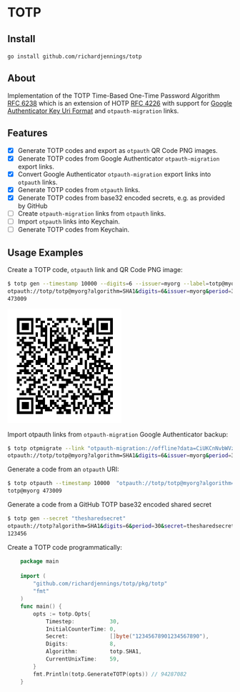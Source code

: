 # TOTP 

## Install
```go install github.com/richardjennings/totp```

## About
Implementation of the TOTP Time-Based One-Time Password Algorithm [RFC 6238](https://tools.ietf.org/html/rfc6238) 
which is an extension of HOTP [RFC 4226](https://tools.ietf.org/html/rfc4226) with support for
[Google Authenticator Key Uri Format](https://github.com/google/google-authenticator/wiki/Key-Uri-Format) and 
`otpauth-migration` links.

## Features

- [x] Generate TOTP codes and export as `otpauth` QR Code PNG images.
- [x] Generate TOTP codes from Google Authenticator `otpauth-migration` export links.
- [x] Convert Google Authenticator `otpauth-migration` export links into `otpauth` links.
- [x] Generate TOTP codes from `otpauth` links.
- [x] Generate TOTP codes from base32 encoded secrets, e.g. as provided by GitHub
- [ ] Create `otpauth-migration` links from `otpauth` links.
- [ ] Import `otpauth` links into Keychain.
- [ ] Generate TOTP codes from Keychain.

## Usage Examples

Create a TOTP code, `otpauth` link and QR Code PNG image:
```bash
$ totp gen --timestamp 10000 --digits=6 --issuer=myorg --label=totp@myorg --secret=somesecret --qr-png qr.png       
otpauth://totp/totp@myorg?algorithm=SHA1&digits=6&issuer=myorg&period=30&secret=ONXW2ZLTMVRXEZLU
473009
```
![qr.png](qr.png)

Import otpauth links from `otpauth-migration` Google Authenticator backup:
```bash
$ totp otpmigrate --link "otpauth-migration://offline?data=CiUKCnNvbWVzZWNyZXQSCnRvdHBAbXlvcmcaBW15b3JnIAEoATACEAEYASAA"
otpauth://totp/totp@myorg?algorithm=SHA1&digits=6&issuer=myorg&period=30&secret=J5HFQVZSLJGFITKWKJMEKWSMKU
```

Generate a code from an `otpauth` URI:

```bash
$ totp otpauth --timestamp 10000  "otpauth://totp/totp@myorg?algorithm=SHA1&digits=6&issuer=myorg&period=30&secret=ONXW2ZLTMVRXEZLU" 
totp@myorg 473009
```

Generate a code from a GitHub TOTP base32 encoded shared secret
```bash
$ totp gen --secret "thesharedsecret"
otpauth://totp?algorithm=SHA1&digits=6&period=30&secret=thesharedsecret
123456
```

Create a TOTP code programmatically:
```go
    package main
    
    import (
    	"github.com/richardjennings/totp/pkg/totp"
    	"fmt"
    )
    func main() {
    	opts := totp.Opts{
    		Timestep:           30,
    		InitialCounterTime: 0,
    		Secret:             []byte("12345678901234567890"),
    		Digits:             8,
    		Algorithm:          totp.SHA1,
    		CurrentUnixTime:    59,
    	}
    	fmt.Println(totp.GenerateTOTP(opts)) // 94287082
    }
```
